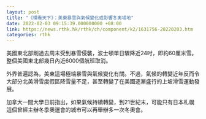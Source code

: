 ```yaml
---
layout: post
title: "《環看天下》：美東暴雪與氣候變化或影響冬奧場地"
date: 2022-02-03 09:15:39.000000000 +08:00
link: https://news.rthk.hk/rthk/ch/component/k2/1631756-20220203.htm
categories: rthk
---
```


美國東北部剛過去周末受到暴雪侵襲，波士頓單日驟降近24吋，即約60厘米雪。整個美國東北部幾日內近6000個航班取消。

外界普遍認為，美東這場極端暴雪與氣候變化有關。不過，氣候的轉變近年反而令大部分北美滑雪度假區降雪量不足，甚至轉變了在美國逐漸盛行的上坡滑雪運動發展。

加拿大一間大學日前指出，如果氣候持續轉變，到21世紀末，可能只有日本札幌這個曾經主辦冬季奧運會的城市可以再舉辦多一次冬奧會。
